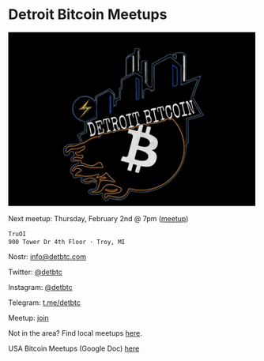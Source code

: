 # Detroit Bitcoin Meetups

<img src="images/photo_2021-10-11_10-59-55.jpg" width="500" />


Next meetup: Thursday, February 2nd @ 7pm ([meetup](https://www.meetup.com/detbtc/events/291048113/))

```
TruOI
900 Tower Dr 4th Floor · Troy, MI
```
Nostr: [info@detbtc.com](https://snort.social/p/npub1detred96wsj2feh0glc8333xjtxex07y6vhc9ylyqneq4uvjjh8snttn56)

Twitter: [@detbtc](https://twitter.com/detbtc)

Instagram: [@detbtc](https://www.instagram.com/detbtc/)

Telegram: [t.me/detbtc](https://t.me/detbtc)

Meetup: [join](https://www.meetup.com/detbtc/)


Not in the area? Find local meetups [here](https://bitcoin-only.com/meetups).

USA Bitcoin Meetups (Google Doc) [here](https://docs.google.com/spreadsheets/d/1UzyzzI08MJjW3qPniMIJrWlwfGbH_aeUJgzfFa-D4YY/edit#gid=0)
